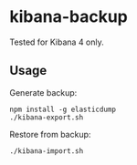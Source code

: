 # kibana-backup

Tested for Kibana 4 only.

## Usage

Generate backup:

    npm install -g elasticdump
    ./kibana-export.sh

Restore from backup:

    ./kibana-import.sh
